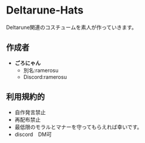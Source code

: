 # Deltarune-Hats
Deltarune関連のコスチュームを素人が作っていきます。
## 作成者
- **ごろにゃん**
  - 別名:ramerosu
  - Discord:ramerosu

## 利用規約的
- 自作発言禁止
- 再配布禁止
- 最低限のモラルとマナーを守ってもらえれば幸いです。
- discord　DM可
